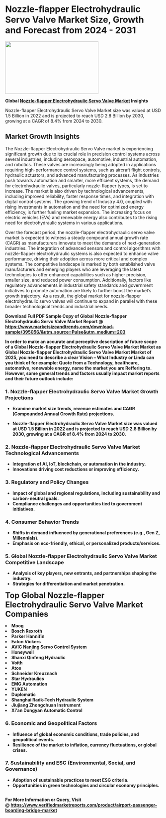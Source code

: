 <H1>Nozzle-flapper Electrohydraulic Servo Valve Market Size, Growth and Forecast from 2024 - 2031</H1><img class="aligncenter size-medium wp-image-584254" src="https://thirdeyenews.in/wp-content/uploads/2024/09/Global-Market-Research-300x168.jpeg" alt="" width="300" height="168" /><p><strong>Global&nbsp;<a href="https://www.marketsizeandtrends.com/download-sample/395056/&amp;utm_source=Pulse&amp;utm_medium=203">Nozzle-flapper Electrohydraulic Servo Valve Market</a> Insights</strong></p><p>Nozzle-flapper Electrohydraulic Servo Valve Market size was valued at USD 1.5 Billion in 2022 and is projected to reach USD 2.8 Billion by 2030, growing at a CAGR of 8.4% from 2024 to 2030.</p><p><h2>Market Growth Insights</h2> <p>The Nozzle-flapper Electrohydraulic Servo Valve market is experiencing significant growth due to its crucial role in precision control systems across several industries, including aerospace, automotive, industrial automation, and robotics. These valves are increasingly being adopted in applications requiring high-performance control systems, such as aircraft flight controls, hydraulic actuators, and advanced manufacturing processes. As industries push towards automation and smarter, more efficient systems, the demand for electrohydraulic valves, particularly nozzle-flapper types, is set to increase. The market is also driven by technological advancements, including improved reliability, faster response times, and integration with digital control systems. The growing trend of Industry 4.0, coupled with rising investments in automation and the need for optimized energy efficiency, is further fueling market expansion. The increasing focus on electric vehicles (EVs) and renewable energy also contributes to the rising need for electrohydraulic systems in various applications.</p> <p><strong></strong></p> <p>Over the forecast period, the nozzle-flapper electrohydraulic servo valve market is expected to witness a steady compound annual growth rate (CAGR) as manufacturers innovate to meet the demands of next-generation industries. The integration of advanced sensors and control algorithms with nozzle-flapper electrohydraulic systems is also expected to enhance valve performance, driving their adoption across more critical and complex systems. The competitive landscape is marked by both established valve manufacturers and emerging players who are leveraging the latest technologies to offer enhanced capabilities such as higher precision, smaller size, and reduced power consumption. Additionally, factors like regulatory advancements in industrial safety standards and government initiatives to promote automation are likely to further boost the market’s growth trajectory. As a result, the global market for nozzle-flapper electrohydraulic servo valves will continue to expand in parallel with these broader technological trends and industrial needs.</p> <p><strong></p><p><span class=""><strong>Download Full PDF Sample Copy of Global Nozzle-flapper Electrohydraulic Servo Valve Market Report</strong> @ <a href="https://www.marketsizeandtrends.com/download-sample/395056/&amp;utm_source=Pulse&amp;utm_medium=203" target="_blank">https://www.marketsizeandtrends.com/download-sample/395056/&amp;utm_source=Pulse&amp;utm_medium=203</a></span></p><p>In order to make an accurate and perceptive description of future scope of a Global&nbsp;Nozzle-flapper Electrohydraulic Servo Valve Market Market as Global&nbsp;Nozzle-flapper Electrohydraulic Servo Valve Market Market of 2025, you need to describe a clear Vision &ndash; What Industry or Linda can you think of for example: Quote from a Technology, healthcare, automotive, renewable energy, name the market you are Reffering to. However, some general trends and factors usually impact market reports and their future outlook include:</p><h3>1.&nbsp;<strong>Nozzle-flapper Electrohydraulic Servo Valve Market Growth Projections</strong></h3><ul><li>Examine market size trends, revenue estimates and CAGR (Compounded Annual Growth Rate) projections.</li><li><p>Nozzle-flapper Electrohydraulic Servo Valve Market size was valued at USD 1.5 Billion in 2022 and is projected to reach USD 2.8 Billion by 2030, growing at a CAGR of 8.4% from 2024 to 2030.</p></li></ul><h3>2.&nbsp;<strong>Nozzle-flapper Electrohydraulic Servo Valve Market Technological Advancements</strong></h3><ul><li>Integration of AI, IoT, blockchain, or automation in the industry.</li><li>Innovations driving cost reductions or improving efficiency.</li></ul><h3>3.&nbsp;<strong>Regulatory and Policy Changes</strong></h3><ul><li>Impact of global and regional regulations, including sustainability and carbon-neutral goals.</li><li>Compliance challenges and opportunities tied to government initiatives.</li></ul><h3>4.&nbsp;<strong>Consumer Behavior Trends</strong></h3><ul><li>Shifts in demand influenced by generational preferences (e.g., Gen Z, Millennials).</li><li>Emphasis on eco-friendly, ethical, or personalized products/services.</li></ul><h3>5.&nbsp;<strong>Global Nozzle-flapper Electrohydraulic Servo Valve Market Competitive Landscape</strong></h3><ul><li>Analysis of key players, new entrants, and partnerships shaping the industry.</li><li>Strategies for differentiation and market penetration.</li></ul><p data-pm-slice="1 1 []"><span style="color: inherit; font-family: inherit; font-size: 25px;">Top Global Nozzle-flapper Electrohydraulic Servo Valve Market Companies</span></p><div class="" data-test-id=""><p><li>Moog</li><li> Bosch Rexroth</li><li> Parker Hannifin</li><li> Eaton Vickers</li><li> AVIC Nanjing Servo Control System</li><li> Honeywell</li><li> Shanxi Qinfeng Hydraulic</li><li> Voith</li><li> Atos</li><li> Schneider Kreuznach</li><li> Star Hydraulics</li><li> EMG Automation</li><li> YUKEN</li><li> Duplomatic</li><li> Shanghai Radk-Tech Hydraulic System</li><li> Jiujiang Zhongchuan Instrument</li><li> Xi'an Dongyan Automatic Control</li></p></div><h3>6.&nbsp;<strong>Economic and Geopolitical Factors</strong></h3><ul><li>Influence of global economic conditions, trade policies, and geopolitical events.</li><li>Resilience of the market to inflation, currency fluctuations, or global crises.</li></ul><h3>7.&nbsp;<strong>Sustainability and ESG (Environmental, Social, and Governance)</strong></h3><ul><li>Adoption of sustainable practices to meet ESG criteria.</li><li>Opportunities in green technologies and circular economy principles.</li></ul><h2><strong style="font-size: 14px;">For More Information or Query, Visit @&nbsp;</strong><a style="background-color: #ffffff; font-size: 14px;" href="https://www.marketsizeandtrends.com/report/nozzle-flapper-electrohydraulic-servo-valve-market/" target="_blank">https://www.verifiedmarketreports.com/product/airport-passenger-boarding-bridge-market</a></h2>
